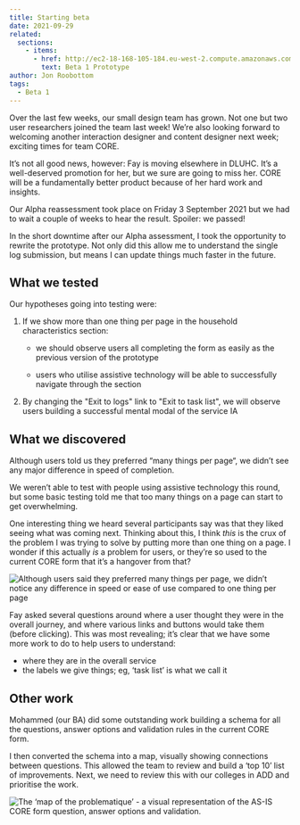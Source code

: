 ```yaml
---
title: Starting beta
date: 2021-09-29
related:
  sections:
    - items:
      - href: http://ec2-18-168-105-184.eu-west-2.compute.amazonaws.com/beta-1/dashboard
        text: Beta 1 Prototype
author: Jon Roobottom
tags:
  - Beta 1
---
```


Over the last few weeks, our small design team has grown. Not one but two user researchers joined the team last week! We’re also looking forward to welcoming another interaction designer and content designer next week; exciting times for team CORE.

It’s not all good news, however: Fay is moving elsewhere in DLUHC. It’s a well-deserved promotion for her, but we sure are going to miss her. CORE will be a fundamentally better product because of her hard work and insights.

Our Alpha reassessment took place on Friday 3 September 2021 but we had to wait a couple of weeks to hear the result. Spoiler: we passed!

In the short downtime after our Alpha assessment, I took the opportunity to rewrite the prototype.  Not only did this allow me to understand the single log submission, but means I can update things much faster in the future.

## What we tested

Our hypotheses going into testing were:

1. If we show more than one thing per page in the household characteristics section:

    * we should observe users all completing the form as easily as the previous version of the prototype

    * users who utilise assistive technology will be able to successfully navigate through the section

1. By changing the "Exit to logs" link to "Exit to task list", we will observe users building a successful mental modal of the service IA

## What we discovered

Although users told us they preferred “many things per page“, we didn’t see any major difference in speed of completion.

We weren’t able to test with people using assistive technology this round, but some basic testing told me that too many things on a page can start to get overwhelming.

One interesting thing we heard several participants say was that they liked seeing what was coming next. Thinking about this, I think _this_ is the crux of the problem I was trying to solve by putting more than one thing on a page. I wonder if this actually _is_ a problem for users, or they’re so used to the current CORE form that it’s a hangover from that?

![Although users said they preferred many things per page, we didn’t notice any difference in speed or ease of use compared to one thing per page](2021-09-30-many-things.png)

Fay asked several questions around where a user thought they were in the overall journey, and where various links and buttons would take them (before clicking). This was most revealing; it’s clear that we have some more work to do to help users to understand:

* where they are in the overall service
* the labels we give things; eg, ‘task list’ is what we call it

## Other work

Mohammed (our BA) did some outstanding work building a schema for all the questions, answer options and validation rules in the current CORE form.

I then converted the schema into a map, visually showing connections between questions. This allowed the team to review and build a ‘top 10’ list of improvements. Next, we need to review this with our colleges in ADD and prioritise the work.

![The ‘map of the problematique’ - a visual representation of the AS-IS CORE form question, answer options and validation.](2021-09-30-map.jpg)
